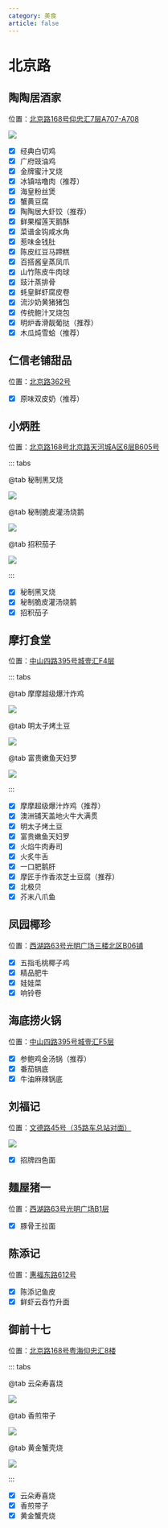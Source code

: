 ```yaml
---
category: 美食
article: false
---
```


# 北京路

## 陶陶居酒家

<i class="fa-solid fa-location-dot"></i> 位置：<a href="https://ditu.amap.com/place/B0FFIMXLSX" target="_blank">北京路168号仰忠汇7层A707-A708</a>

![](https://img.sherry4869.com/blog/life/food/china/guangdong/guangzhou/yx/bjl/ttj/img.jpg)

- [x] 经典白切鸡
- [x] 广府豉油鸡
- [x] 金牌蜜汁叉烧
- [x] 冰镇咕噜肉（推荐）
- [x] 海皇粉丝煲
- [x] 蟹黄豆腐
- [x] 陶陶居大虾饺（推荐）
- [x] 鲜果榴莲天鹅酥
- [x] 菜谱金钩咸水角
- [x] 惹味金钱肚
- [x] 陈皮红豆马蹄糕
- [x] 百搭酱皇蒸凤爪
- [x] 山竹陈皮牛肉球
- [x] 豉汁蒸排骨
- [x] 蚝皇鲜虾腐皮卷
- [x] 流沙奶黄猪猪包
- [x] 传统鲍汁叉烧包
- [x] 明炉香滑靓葡挞（推荐）
- [x] 木瓜炖雪蛤（推荐）

## 仁信老铺甜品

<i class="fa-solid fa-location-dot"></i> 位置：<a href="https://ditu.amap.com/place/B0FFFPAIUH" target="_blank">北京路362号</a>

- [x] 原味双皮奶（推荐）

## 小炳胜

<i class="fa-solid fa-location-dot"></i> 位置：<a href="https://ditu.amap.com/place/B0FFIWT9NM" target="_blank">北京路168号北京路天河城A区6层B605号</a>

::: tabs

@tab 秘制黑叉烧

![](https://img.sherry4869.com/blog/life/food/china/guangdong/guangzhou/yx/bjl/xbs/img.jpg)

@tab 秘制脆皮灌汤烧鹅

![](https://img.sherry4869.com/blog/life/food/china/guangdong/guangzhou/yx/bjl/xbs/img_2.jpg)

@tab 招积茄子

![](https://img.sherry4869.com/blog/life/food/china/guangdong/guangzhou/yx/bjl/xbs/img_3.jpg)

:::

- [x] 秘制黑叉烧
- [x] 秘制脆皮灌汤烧鹅
- [x] 招积茄子

## 摩打食堂

<i class="fa-solid fa-location-dot"></i> 位置：<a href="https://ditu.amap.com/place/B0FFLMYA6N" target="_blank">中山四路395号城壹汇F4层</a>

::: tabs

@tab 摩摩超级爆汁炸鸡

![](https://img.sherry4869.com/blog/life/food/china/guangdong/guangzhou/yx/bjl/mdst/img.jpg)

@tab 明太子烤土豆

![](https://img.sherry4869.com/blog/life/food/china/guangdong/guangzhou/yx/bjl/mdst/img_2.jpg)

@tab 富贵嫩鱼天妇罗

![](https://img.sherry4869.com/blog/life/food/china/guangdong/guangzhou/yx/bjl/mdst/img_3.jpg)

:::

- [x] 摩摩超级爆汁炸鸡（推荐）
- [x] 澳洲铺天盖地火牛大满贯
- [x] 明太子烤土豆
- [x] 富贵嫩鱼天妇罗
- [x] 火焰牛肉寿司
- [x] 火炙牛舌
- [x] 一口肥鹅肝
- [x] 摩匠手作香浓芝士豆腐（推荐）
- [x] 北极贝
- [x] 芥末八爪鱼

## 凤园椰珍

<i class="fa-solid fa-location-dot"></i> 位置：<a href="https://ditu.amap.com/place/B0GK7146CJ" target="_blank">西湖路63号光明广场三楼北区B06铺</a>

- [x] 五指毛桃椰子鸡
- [x] 精品肥牛
- [x] 娃娃菜
- [x] 响铃卷

## 海底捞火锅

<i class="fa-solid fa-location-dot"></i> 位置：<a href="https://ditu.amap.com/place/B00141VVZW" target="_blank">中山四路395号城壹汇F5层</a>

- [x] 参鲍鸡金汤锅（推荐）
- [x] 番茄锅底
- [x] 牛油麻辣锅底

## 刘福记

<i class="fa-solid fa-location-dot"></i> 位置：<a href="https://ditu.amap.com/place/B0FFH8I8GG" target="_blank">文德路45号（35路车总站对面）</a>

![](https://img.sherry4869.com/blog/life/food/china/guangdong/guangzhou/yx/bjl/lfj/img.jpg)

- [x] 招牌四色面

## 麺屋猪一

<i class="fa-solid fa-location-dot"></i> 位置：<a href="https://ditu.amap.com/place/B0J1COEOXQ" target="_blank">西湖路63号光明广场B1层</a>

- [x] 豚骨王拉面

## 陈添记

<i class="fa-solid fa-location-dot"></i> 位置：<a href="https://ditu.amap.com/place/B0J1COEOXQ" target="_blank">惠福东路612号</a>

- [x] 陈添记鱼皮
- [x] 鲜虾云吞竹升面

## 御前十七

<i class="fa-solid fa-location-dot"></i> 位置：<a href="https://ditu.amap.com/place/B0GKJ6VYW6" target="_blank">北京路168号粤海仰忠汇8楼</a>

::: tabs

@tab 云朵寿喜烧

![](https://img.sherry4869.com/blog/life/food/china/guangdong/guangzhou/yx/bjl/yqsq/img.jpg)

@tab 香煎带子

![](https://img.sherry4869.com/blog/life/food/china/guangdong/guangzhou/yx/bjl/yqsq/img_2.jpg)

@tab 黄金蟹壳烧

![](https://img.sherry4869.com/blog/life/food/china/guangdong/guangzhou/yx/bjl/yqsq/img_3.jpg)

:::

- [x] 云朵寿喜烧
- [x] 香煎带子
- [x] 黄金蟹壳烧